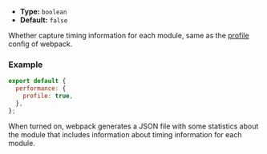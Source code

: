 - **Type:** `boolean`
- **Default:** `false`

Whether capture timing information for each module, same as the [profile](https://webpack.js.org/configuration/other-options/#profile) config of webpack.

### Example

```js
export default {
  performance: {
    profile: true,
  },
};
```

When turned on, webpack generates a JSON file with some statistics about the module that includes information about timing information for each module.
